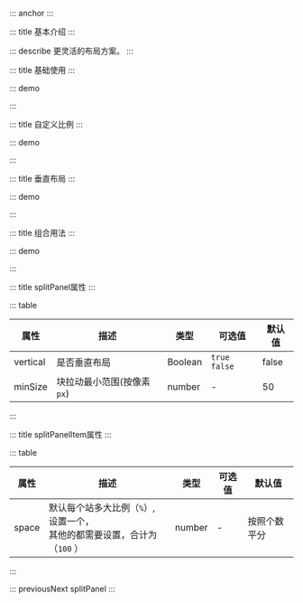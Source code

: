 ::: anchor
:::

::: title 基本介绍
:::

::: describe 更灵活的布局方案。
:::

::: title 基础使用
:::

::: demo

<template>
<div>
    <lay-split-panel style="height: 300px">
        <lay-split-panel-item>A</lay-split-panel-item>
        <lay-split-panel-item>B</lay-split-panel-item>
        <lay-split-panel-item>C</lay-split-panel-item>
    </lay-split-panel>
</div>
</template>

<script>
</script>

:::

::: title 自定义比例
:::


::: demo

<template>
<div>
    <lay-split-panel style="height: 300px">
        <lay-split-panel-item :space="30">1</lay-split-panel-item>
        <lay-split-panel-item :space="20">2</lay-split-panel-item>
        <lay-split-panel-item :space="50">3</lay-split-panel-item>
    </lay-split-panel>
</div>
</template>

<script>
</script>

:::

::: title 垂直布局
:::


::: demo

<template>
<div>
    <lay-split-panel :vertical="true" style="height: 600px; width: 100%">
        <lay-split-panel-item>1</lay-split-panel-item>
        <lay-split-panel-item>2</lay-split-panel-item>
        <lay-split-panel-item>3</lay-split-panel-item>
    </lay-split-panel>
</div>
</template>

<script>
</script>

:::

::: title 组合用法
:::


::: demo

<template>
<div>
    <lay-split-panel style="height: 600px;">
        <lay-split-panel-item :space="60">
            <lay-split-panel :vertical="true" style="height: 600px; width: 100%">
                <lay-split-panel-item :space="40">1</lay-split-panel-item>
                <lay-split-panel-item :space="40">2</lay-split-panel-item>
            </lay-split-panel>
        </lay-split-panel-item>
        <lay-split-panel-item :space="40">2</lay-split-panel-item>
    </lay-split-panel>
</div>
</template>

<script>
</script>

:::

::: title splitPanel属性
:::

::: table

| 属性  | 描述 | 类型 |可选值 | 默认值|
| ----- | ---- | ------ | ---| ---|
| vertical | 是否垂直布局 | Boolean |`true` `false`| false |
| minSize | 块拉动最小范围(按像素 `px`) | number | - | 50  |
:::

::: title splitPanelItem属性
:::

::: table

| 属性  | 描述 | 类型 |可选值 | 默认值|
| ----- | ---- | ------ | ---| ---|
| space | 默认每个站多大比例（`%`）, 设置一个，<br/> 其他的都需要设置，合计为（`100` ） | number | - | 按照个数平分 |
:::


 

::: previousNext splitPanel
:::